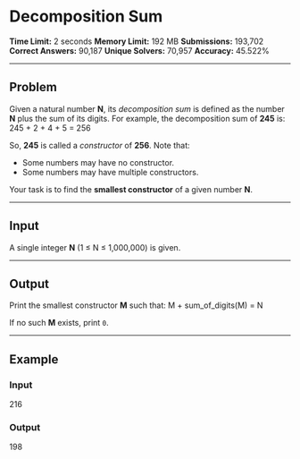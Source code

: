# Decomposition Sum

**Time Limit:** 2 seconds
**Memory Limit:** 192 MB
**Submissions:** 193,702
**Correct Answers:** 90,187
**Unique Solvers:** 70,957
**Accuracy:** 45.522%

---

## Problem

Given a natural number **N**, its *decomposition sum* is defined as the number **N** plus the sum of its digits.
For example, the decomposition sum of **245** is:
245 + 2 + 4 + 5 = 256

So, **245** is called a *constructor* of **256**.
Note that:
- Some numbers may have no constructor.
- Some numbers may have multiple constructors.

Your task is to find the **smallest constructor** of a given number **N**.

---

## Input

A single integer **N** (1 ≤ N ≤ 1,000,000) is given.

---

## Output

Print the smallest constructor **M** such that:
M + sum_of_digits(M) = N

If no such **M** exists, print `0`.

---

## Example

### Input
216

### Output
198
